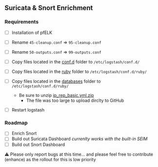 ## Suricata & Snort Enrichment

### Requirements 
- [ ] Installation of pfELK
- [ ] Rename `45-cleanup.conf` => `95-cleanup.conf`
- [ ] Rename `50-outputs.conf` => `99-outputs.conf`
- [ ] Copy files located in the [conf.d](https://github.com/pfelk/pfelk/tree/master/experimental/conf.d) folder to `/etc/logstash/conf.d/`
- [ ] Copy files located in the [ruby]() folder to `/etc/logstash/conf.d/ruby/`
- [ ] Copy files located in the [databases]() folder to `/etc/logstash/conf.d/ruby/`
  - Be sure to unzip [ip_rep_basic.yml.zip](https://github.com/pfelk/pfelk/raw/master/experimental/databases/ip_rep_basic.yml.zip)
    - The file was too large to upload dirclty to GitHub

- [ ] Restart logstash 

### Roadmap
- [ ] Enrich Snort 
- [ ] Build out Suricata Dashboard *currenlty works with the built-in SEIM*
- [ ] Build out Snort Dashboard 

 :warning: Please only report bugs at this time... and please feel free to contribute (enhance) as the rollout for this is low priority
